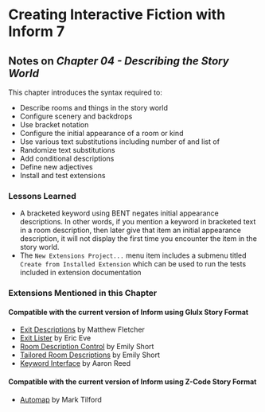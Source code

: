 # Creating Interactive Fiction with Inform 7

## Notes on _Chapter 04 - Describing the Story World_

This chapter introduces the syntax required to:

* Describe rooms and things in the story world
* Configure scenery and backdrops
* Use bracket notation 
* Configure the initial appearance of a room or kind
* Use various text substitutions including number of and list of
* Randomize text substitutions
* Add conditional descriptions
* Define new adjectives
* Install and test extensions

### Lessons Learned

* A bracketed keyword using BENT negates initial appearance descriptions. In other words, if you mention a keyword in bracketed text in a room description, then later give that item an initial appearance description, it will not display the first time you encounter the item in the story world.
* The `New Extensions Project...` menu item includes a submenu titled `Create from Installed Extension` which can be used to run the tests included in extension documentation

### Extensions Mentioned in this Chapter

#### Compatible with the current version of Inform using Glulx Story Format

* [Exit Descriptions](https://github.com/i7/extensions/blob/10.1/Matthew%20Fletcher/Exit%20Descriptions-v3.i7x) by Matthew Fletcher
* [Exit Lister](https://github.com/i7/extensions/blob/10.1/Eric%20Eve/Exit%20Lister-v11.i7x) by Eric Eve
* [Room Description Control](https://github.com/i7/extensions/blob/10.1/Emily%20Short/Room%20Description%20Control-v14.i7x) by Emily Short
* [Tailored Room Descriptions](https://github.com/i7/extensions/blob/10.1/Emily%20Short/Tailored%20Room%20Description-v13.i7x) by Emily Short
* [Keyword Interface](https://github.com/danyadsmith/extensions/blob/10.1/Aaron%20Reed/Keyword%20Interface-v9.i7x) by Aaron Reed

#### Compatible with the current version of Inform using Z-Code Story Format
 
* [Automap](https://github.com/danyadsmith/extensions/blob/9.3/Mark%20Tilford/Automap.i7x) by Mark Tilford



